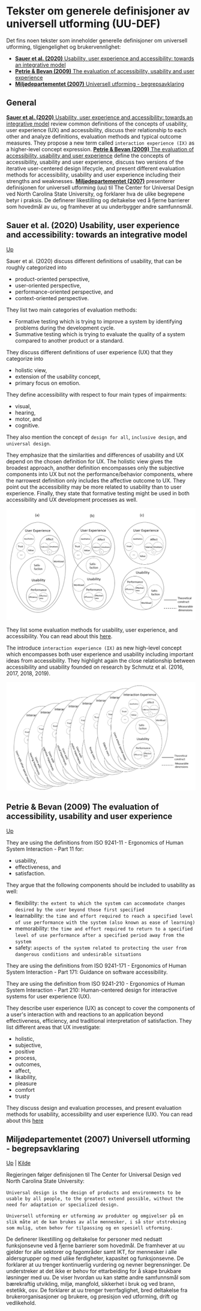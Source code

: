 # Tekster om generele definisjoner av universell utforming (UU-DEF)

Det fins noen tekster som inneholder generelle definisjoner om universell utforming, tilgjengelighet og brukervennlighet:
* [__Sauer et al. (2020)__ Usability, user experience and accessibility: towards an integrative model](#sauer-et-al-2020-usability-user-experience-and-accessibility-towards-an-integrative-model)
* [__Petrie & Bevan (2009)__ The evaluation of accessibility, usability and user experience](#petrie-bevan-2009-the-evaluation-of-accessibility-usability-and-user-experience)
* [__Miljødepartementet (2007)__ Universell utforming - begrepsavklaring](#miljødepartementet-2007-universell-utforming-begrepsavklaring)

## General

[__Sauer et al. (2020)__ Usability, user experience and accessibility: towards an integrative model](#sauer-et-al-2020-usability-user-experience-and-accessibility-towards-an-integrative-model) review common definitions of the concepts of usability, user experience (UX) and accessibility, discuss their relationship to each other and analyze definitions, evaluation methods and typical outcome measures.
They propose a new term called `interaction experience (IX)` as a higher-level concept expression.
[__Petrie & Bevan (2009)__ The evaluation of accessibility, usability and user experience](#petrie-bevan-2009-the-evaluation-of-accessibility-usability-and-user-experience) define the concepts of accessibility, usability and user experience, discuss two versions of the iterative user-centered design lifecycle, and present different evaluation methods for accessibility, usability and user experience including their strengths and weaknesses.
[__Miljødepartementet (2007)__](#miljødepartementet-2007-universell-utforming-begrepsavklaring) presenterer definisjonen for universell utforming (uu) til The Center for Universal Design ved North Carolina State University, og forklarer hva de ulike begrepene betyr i praksis.
De definerer likestilling og deltakelse ved å fjerne barrierer som hovedmål av uu, og framhever at uu underbygger andre samfunnsmål.

## Sauer et al. (2020) Usability, user experience and accessibility: towards an integrative model 

[Up](#tekster-om-generele-definisjoner-av-universell-utforming-uu-def)

Sauer et al. (2020) discuss different definitions of usability, that can be roughly categorized into 
* product-oriented perspective,
* user-oriented perspective,
* performance-oriented perspective, and
* context-oriented perspective.

They list two main categories of evaluation methods:
* Formative testing which is trying to improve a system by identifying problems during the development cycle.
* Summative testing which is trying to evaluate the quality of a system compared to another product or a standard.

They discuss different definitions of user experience (UX) that they categorize into
* holistic view,
* extension of the usability concept,
* primary focus on emotion.

They define accessibility with respect to four main types of impairments:
* visual,
* hearing,
* motor, and
* cognitive.

They also mention the concept of `design for all`, `inclusive design`, and `universal design`.

They emphasize that the similarities and differences of usability and UX depend on the chosen definition for UX. The holistic view gives the broadest approach, another definition encompasses only the subjective components into UX but not the performance/behavior components, where the narrowest definition only includes the affective outcome to UX.
They point out the accessibility may be more related to usability than to user experience.
Finally, they state that formative testing might be used in both accessibility and UX development processes as well.

![Usability, User experience (UX), and Accessibility](./media/bilder/sauer2020usability_usability-ux-accessibility.png)

They list some evaluation methods for usability, user experience, and accessibility. 
You can read about this [here](./UU-ASS.md#sauer-et-al-2020-usability-user-experience-and-accessibility-towards-an-integrative-model).

The introduce `interaction experience (IX)` as new high-level concept which encompasses both user experience and usability including important ideas from accessibility.
They highlight again the close relationship between accessibility and usability founded on research by Schmutz et al. (2016, 2017, 2018, 2019).

![Usability, User experience (UX), and Accessibility](./media/bilder/sauer2020usability_interaction-experience.png)


## Petrie & Bevan (2009) The evaluation of accessibility, usability and user experience

[Up](#tekster-om-generele-definisjoner-av-universell-utforming-uu-def)

They are using the definitions from ISO 9241-11 - Ergonomics of Human System Interaction - Part 11 for: 
* usability, 
* effectiveness, and 
* satisfaction.

They argue that the following components should be included to usability as well:
* flexibility: `the extent to which the system can accommodate changes desired by the user beyond those first specified`
* learnability: `the time and effort required to reach a specified level of use performance with the system (also known as ease of learning) `
* memorability: `the time and effort required to return to a specified level of use performance after a specified period away from the system`
* safety: `aspects of the system related to protecting the user from dangerous conditions and undesirable situations`

They are using the definitions from ISO 9241-171 - Ergonomics of Human System Interaction - Part 171: Guidance on software accessibility.

They are using the definition from ISO 9241-210 - Ergonomics of Human System Interaction - Part 210: Human-centered design for interactive systems for user experience (UX).

They describe user experience (UX) as concept to cover the components of a user's interaction with and reactions to an application beyond effectiveness, efficiency, and traditional interpretation of satisfaction.
They list different areas that UX investigate:
* holistic, 
* subjective,
* positive
* process,
* outcomes,
* affect,
* likability,
* pleasure
* comfort
* trusty

They discuss design and evaluation processes, and present evaluation methods for usability, accessibility and user experience (UX).
You can read about this [here](./UU-ASS.md#petrie-bevan-2009-the-evaluation-of-accessibility-usability-and-user-experience)

## Miljødepartementet (2007) Universell utforming - begrepsavklaring

[Up](#tekster-om-generele-definisjoner-av-universell-utforming-uu-def) |
[Kilde](https://www.regjeringen.no/no/dokumenter/t-1468-universell-utforming/id493083/)

Regjeringen følger definisjonen til The Center for Universal Design ved North Carolina State University:
```
Universal design is the design of products and environments to be usable by all people, to the greatest extend possible, without the need for adaptation or specialized design.
```

```
Universell utforming er utforming av produkter og omgivelser på en slik måte at de kan brukes av alle mennesker, i så stor utstrekning som mulig, uten behov for tilpassing og en spesiell utforming.
```

De definerer likestilling og deltakelse for personer med nedsatt funksjonsevne ved å fjerne barrierer som hovedmål. 
De framhever at uu gjelder for alle sektorer og fagområder samt IKT, for mennesker i alle aldersgrupper og med ulike ferdigheter, kapasitet og funksjonsevne. 
De forklarer at uu trenger kontinuerlig vurdering og nevner begrensninger. 
De understreker at det ikke er behov for ettarbeiding for å skape brukbare løsninger med uu. 
De viser hvordan uu kan støtte andre samfunnsmål som bærekraftig utvikling, miljø, mangfold, sikkerhet i bruk og ved brann, estetikk, osv. 
De forklarer at uu trenger tverrfaglighet, bred deltakelse fra brukerorganisasjoner og brukere, og presisjon ved utforming, drift og vedlikehold. 


